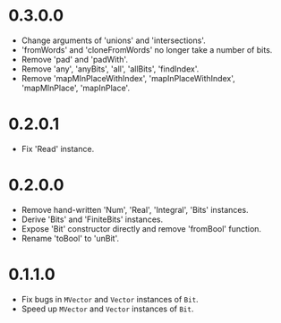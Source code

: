 # 0.3.0.0

* Change arguments of 'unions' and 'intersections'.
* 'fromWords' and 'cloneFromWords' no longer take a number of bits.
* Remove 'pad' and 'padWith'.
* Remove 'any', 'anyBits', 'all', 'allBits', 'findIndex'.
* Remove 'mapMInPlaceWithIndex', 'mapInPlaceWithIndex', 'mapMInPlace', 'mapInPlace'.

# 0.2.0.1

* Fix 'Read' instance.

# 0.2.0.0

* Remove hand-written 'Num', 'Real', 'Integral', 'Bits' instances.
* Derive 'Bits' and 'FiniteBits' instances.
* Expose 'Bit' constructor directly and remove 'fromBool' function.
* Rename 'toBool' to 'unBit'.

# 0.1.1.0

* Fix bugs in `MVector` and `Vector` instances of `Bit`.
* Speed up `MVector` and `Vector` instances of `Bit`.
